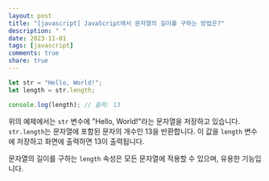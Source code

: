 ```yaml
---
layout: post
title: "[javascript] JavaScript에서 문자열의 길이를 구하는 방법은?"
description: " "
date: 2023-11-01
tags: [javascript]
comments: true
share: true
---
```


```javascript
let str = "Hello, World!";
let length = str.length;

console.log(length); // 출력: 13
```

위의 예제에서는 `str` 변수에 "Hello, World!"라는 문자열을 저장하고 있습니다. `str.length`는 문자열에 포함된 문자의 개수인 13을 반환합니다. 이 값을 `length` 변수에 저장하고 화면에 출력하면 13이 출력됩니다.

문자열의 길이를 구하는 `length` 속성은 모든 문자열에 적용할 수 있으며, 유용한 기능입니다.